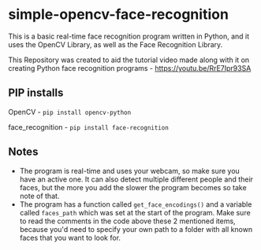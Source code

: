 # simple-opencv-face-recognition
This is a basic real-time face recognition program written in Python, and it uses the OpenCV Library, as well as the Face Recognition Library.

This Repository was created to aid the tutorial video made along with it on creating Python face recognition programs - https://youtu.be/RrE7Ipr93SA


## PIP installs

OpenCV - ```pip install opencv-python```

face_recognition - ```pip install face-recognition```


## Notes

- The program is real-time and uses your webcam, so make sure you have an active one. It can also detect multiple different people and their faces, but the more you add the slower the program becomes so take note of that.
- The program has a function called ```get_face_encodings()``` and a variable called ```faces_path``` which was set at the start of the program. Make sure to read the comments in the code above these 2 mentioned items, because you'd need to specify your own path to a folder with all known faces that you want to look for.
